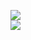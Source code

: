 [![](https://img.shields.io/badge/Made%20With-Github%20Spray-lightgrey.svg?style=for-the-badge&logo=github)](https://github.com/Annihil/github-spray#3747)  
[![](https://i.imgur.com/2DrTn0Z.gif)](https://github.com/Annihil/github-spray)